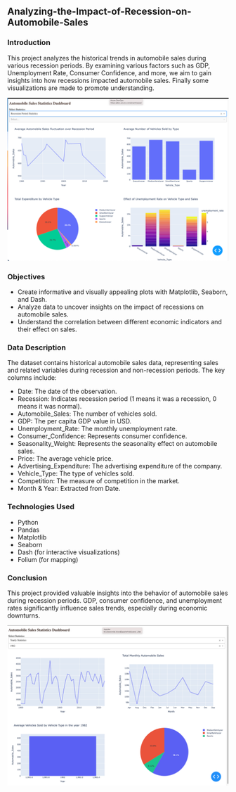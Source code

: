 

## Analyzing-the-Impact-of-Recession-on-Automobile-Sales
### Introduction
This project analyzes the historical trends in automobile sales during various recession periods. By examining various factors such as GDP, Unemployment Rate, Consumer Confidence, and more, we aim to gain insights into how recessions impacted automobile sales. Finally some visualizations are made to promote understanding.

![image1](https://github.com/fahadmhd/Analyzing-the-Impact-of-Recession-on-Automobile-Sales/blob/main/RecessionReportgraphs.png)

### Objectives
* Create informative and visually appealing plots with Matplotlib, Seaborn, and Dash.
* Analyze data to uncover insights on the impact of recessions on automobile sales.
* Understand the correlation between different economic indicators and their effect on sales.
### Data Description
The dataset contains historical automobile sales data, representing sales and related variables during recession and non-recession periods. The key columns include:

* Date: The date of the observation.
* Recession: Indicates recession period (1 means it was a recession, 0 means it was normal).
* Automobile_Sales: The number of vehicles sold.
* GDP: The per capita GDP value in USD.
* Unemployment_Rate: The monthly unemployment rate.
* Consumer_Confidence: Represents consumer confidence.
* Seasonality_Weight: Represents the seasonality effect on automobile sales.
* Price: The average vehicle price.
* Advertising_Expenditure: The advertising expenditure of the company.
* Vehicle_Type: The type of vehicles sold.
* Competition: The measure of competition in the market.
* Month & Year: Extracted from Date.
### Technologies Used
* Python
* Pandas
* Matplotlib
* Seaborn
* Dash (for interactive visualizations)
* Folium (for mapping)
### Conclusion
This project provided valuable insights into the behavior of automobile sales during recession periods. GDP, consumer confidence, and unemployment rates significantly influence sales trends, especially during economic downturns.


![image2](https://github.com/fahadmhd/Analyzing-the-Impact-of-Recession-on-Automobile-Sales/blob/main/YearlyReportgraphs.png)
